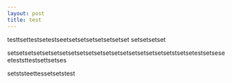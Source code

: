 ```yaml
---
layout: post
title: test
---
```


testtsettestsetestseetsetsetsetsetsetsetset
setsetsetset

setsetsetsetsetsetsetsetsetsetsetsetsetsetsetsetsetsetsetstsetsetestsetseseeteststtestsettsetses

setststeettessetsetstest
